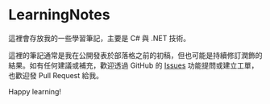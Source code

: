 # LearningNotes
這裡會存放我的一些學習筆記，主要是 C# 與 .NET 技術。

這裡的筆記通常是我在公開發表於部落格之前的初稿，但也可能是持續修訂潤飾的結果。如有任何建議或補充，歡迎透過 GitHub 的 [Issues](https://github.com/huanlin/LearningNotes/issues) 功能提問或建立工單，也歡迎發 Pull Request 給我。

Happy learning!
